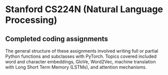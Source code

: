 # Stanford CS224N (Natural Language Processing)

## Completed coding assignments

The general structure of these assignments involved writing full or partial Python functions and subclasses with PyTorch. Topics covered included word and character embeddings, GloVe, Word2Vec, machine translation with Long Short Term Memory (LSTMs), and attention mechanisms.
